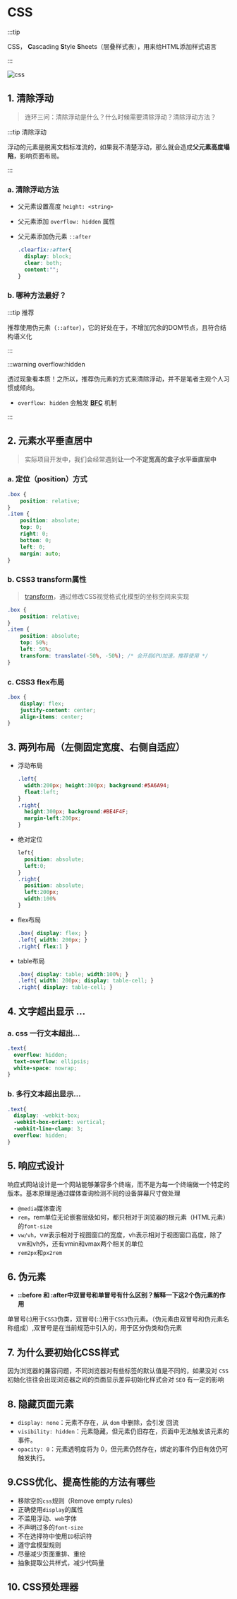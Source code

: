 # CSS

:::tip

CSS， **C**ascading **S**tyle **S**heets（层叠样式表），用来给HTML添加样式语言

:::

![css](./img/CSS.png)

## 1. 清除浮动

> 连环三问：清除浮动是什么？什么时候需要清除浮动？清除浮动方法？

:::tip 清除浮动

浮动的元素是脱离文档标准流的，如果我不清楚浮动，那么就会造成**父元素高度塌陷**，影响页面布局。

:::

### a. 清除浮动方法

* 父元素设置高度 `height: <string>`

* 父元素添加 `overflow: hidden` 属性

* 父元素添加伪元素 `::after`

  ```css
  .clearfix::after{
    display: block;
    clear: both;
    content:"";
  }
  ```


### b. 哪种方法最好？

:::tip 推荐

推荐使用伪元素（`::after`），它的好处在于，不增加冗余的DOM节点，且符合结构语义化

:::

:::warning overflow:hidden

透过现象看本质！之所以，推荐伪元素的方式来清除浮动，并不是笔者主观个人习惯或倾向。

* `overflow: hidden` 会触发 **[BFC](/CSS/BFC/)** 机制

:::

## 2. 元素水平垂直居中

> 实际项目开发中，我们会经常遇到**让一个不定宽高的盒子水平垂直居中**

### a. 定位（position）方式

```css
.box {
    position: relative;
}
.item {
    position: absolute;
    top: 0;
    right: 0;
    bottom: 0;
    left: 0;
    margin: auto;
}
```

### b. CSS3 transform属性

> [transform](https://developer.mozilla.org/zh-CN/docs/Web/CSS/transform)，通过修改CSS视觉格式化模型的坐标空间来实现

```css
.box {
    position: relative;
}
.item {
    position: absolute;
    top: 50%;
    left: 50%;
    transform: translate(-50%, -50%); /* 会开启GPU加速，推荐使用 */
}
```

### c. CSS3 flex布局

```css
.box {
    display: flex;
    justify-content: center;
    align-items: center;
}
```

## 3. 两列布局（左侧固定宽度、右侧自适应）

* 浮动布局

  ```css
  .left{
    width:200px; height:300px; background:#5A6A94;
    float:left;
  }
  .right{
    height:300px; background:#BE4F4F;
    margin-left:200px;
  }
  ```

* 绝对定位

  ```css
  left{
    position: absolute;
    left:0;
  }
  .right{
    position: absolute;
    left:200px;
    width:100%
  }
  ```

* flex布局

  ```css
  .box{ display: flex; }
  .left{ width: 200px; }
  .right{ flex:1 }
  ```

* table布局

  ```css
  .box{ display: table; width:100%; }
  .left{ width: 200px; display: table-cell; }
  .right{ display: table-cell; }
  ```



## 4. 文字超出显示 ...

### a. css 一行文本超出...

```css
.text{
  overflow: hidden;
  text-overflow: ellipsis;
  white-space: nowrap;
}
```

### b. 多行文本超出显示...

```css
.text{
  display: -webkit-box;
  -webkit-box-orient: vertical;
  -webkit-line-clamp: 3;
  overflow: hidden;
}
```



## 5. 响应式设计

响应式网站设计是一个网站能够兼容多个终端，而不是为每一个终端做一个特定的版本。基本原理是通过媒体查询检测不同的设备屏幕尺寸做处理

* `@media`媒体查询
* `rem`，rem单位无论嵌套层级如何，都只相对于浏览器的根元素（HTML元素）的`font-size`
* `vw/vh`，vw表示相对于视图窗口的宽度，vh表示相对于视图窗口高度，除了vw和vh外，还有vmin和vmax两个相关的单位
* `rem2px`和`px2rem`

## 6. 伪元素

* **::before 和 :after中双冒号和单冒号有什么区别？解释一下这2个伪元素的作用**

单冒号(:)用于`CSS3`伪类，双冒号(::)用于`CSS3`伪元素。（伪元素由双冒号和伪元素名称组成）,双冒号是在当前规范中引入的，用于区分伪类和伪元素

## 7. 为什么要初始化CSS样式

因为浏览器的兼容问题，不同浏览器对有些标签的默认值是不同的，如果没对 `CSS` 初始化往往会出现浏览器之间的页面显示差异初始化样式会对 `SEO` 有一定的影响

## 8. 隐藏页面元素

* `display: none`：元素不存在，从 `dom` 中删除，会引发 回流
* `visibility: hidden`：元素隐藏，但元素仍旧存在，页面中无法触发该元素的事件。
* `opacity: 0`：元素透明度将为 0，但元素仍然存在，绑定的事件仍旧有效仍可触发执行。



## 9.CSS优化、提高性能的方法有哪些

- 移除空的`css`规则（Remove empty rules）
- 正确使用`display`的属性
- 不滥用浮动、`web`字体
- 不声明过多的`font-size`
- 不在选择符中使用`ID`标识符
- 遵守盒模型规则
- 尽量减少页面重排、重绘
- 抽象提取公共样式，减少代码量

## 10. CSS预处理器